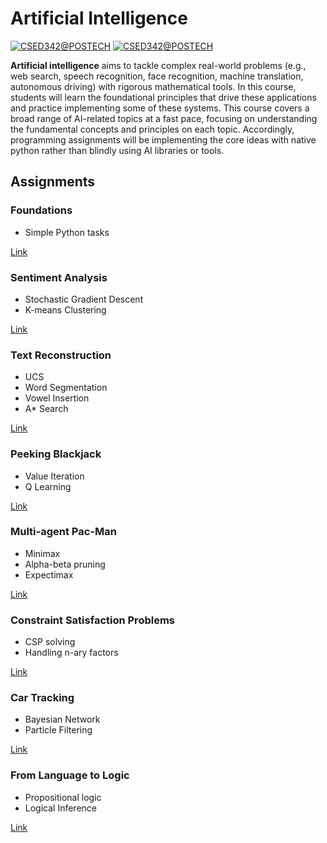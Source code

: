 # Artificial Intelligence
[![CSED342@POSTECH](https://img.shields.io/badge/CSED342-POSTECH-c80150)](https://www.postech.ac.kr/eng)
[![CSED342@POSTECH](https://img.shields.io/badge/Spring-2021-775E64)](https://www.postech.ac.kr/eng)

**Artificial intelligence** aims to tackle complex real-world problems (e.g., web search, speech recognition, face recognition, machine translation, autonomous driving) with rigorous mathematical tools. In this course, students will learn the foundational principles that drive these applications and practice implementing some of these systems. This course covers a broad range of AI-related topics at a fast pace, focusing on understanding the fundamental concepts and principles on each topic. Accordingly, programming assignments will be implementing the core ideas with native python rather than blindly using AI libraries or tools.
## Assignments
### Foundations
 - Simple Python tasks

[Link](HW/HW01)

### Sentiment Analysis
- Stochastic Gradient Descent
- K-means Clustering

[Link](HW/HW02)

### Text Reconstruction
- UCS
- Word Segmentation
- Vowel Insertion
- A* Search

[Link](HW/HW03)

### Peeking Blackjack
- Value Iteration
- Q Learning

[Link](HW/HW04)

### Multi-agent Pac-Man
- Minimax
- Alpha-beta pruning
- Expectimax

[Link](HW/HW05)

### Constraint Satisfaction Problems
- CSP solving
- Handling n-ary factors

[Link](HW/HW06)

### Car Tracking
- Bayesian Network
- Particle Filtering

[Link](HW/HW07)

### From Language to Logic
- Propositional logic
- Logical Inference

[Link](HW/HW08)
